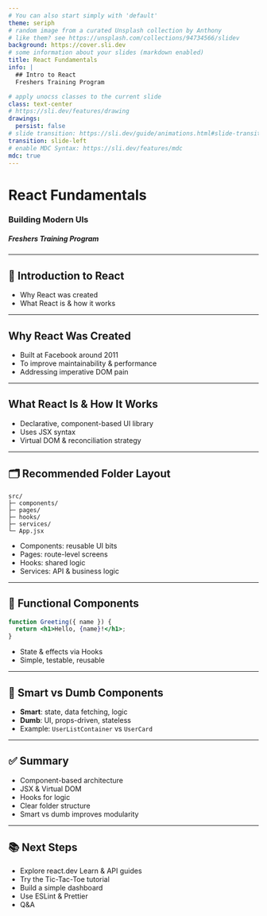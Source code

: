```yaml
---
# You can also start simply with 'default'
theme: seriph
# random image from a curated Unsplash collection by Anthony
# like them? see https://unsplash.com/collections/94734566/slidev
background: https://cover.sli.dev
# some information about your slides (markdown enabled)
title: React Fundamentals
info: |
  ## Intro to React
  Freshers Training Program

# apply unocss classes to the current slide
class: text-center
# https://sli.dev/features/drawing
drawings:
  persist: false
# slide transition: https://sli.dev/guide/animations.html#slide-transitions
transition: slide-left
# enable MDC Syntax: https://sli.dev/features/mdc
mdc: true
---
```


# React Fundamentals

### Building Modern UIs

##### Freshers Training Program

<!--
Time: 0–2 min  
Welcome everyone. Introduce the session focus: React fundamentals and component structure. We'll explore why React exists, its core architecture, and practical component patterns used in real-world development.
-->

---

## 🚀 Introduction to React

- Why React was created  
- What React is & how it works

<!--
Time: 2–4 min  
Introduce React by explaining its relevance in modern web development. Explain this session will cover its origins, how it works under the hood, and practical organization strategies.
-->

---

## Why React Was Created

- Built at Facebook around 2011  
- To improve maintainability & performance  
- Addressing imperative DOM pain

<!--
Time: 4–7 min  
React was created by Facebook’s Jordan Walke to solve problems in their large applications like News Feed. Traditional DOM manipulation was becoming too complex and error-prone. React introduced a declarative approach, allowing developers to describe what the UI should look like, not how to change it. It also allowed breaking down interfaces into small reusable pieces.
-->

---

## What React Is & How It Works

- Declarative, component-based UI library  
- Uses JSX syntax  
- Virtual DOM & reconciliation strategy

<!--
Time: 7–10 min  
React allows you to build user interfaces declaratively, meaning you describe the UI and React takes care of updating it efficiently. JSX blends HTML and JavaScript for clearer syntax. React creates a Virtual DOM, compares differences with previous renders, and only updates necessary parts in the real DOM—leading to better performance.
-->

---

## 🗂 Recommended Folder Layout

```shell
src/
├─ components/
├─ pages/
├─ hooks/
├─ services/
└─ App.jsx

```

- Components: reusable UI bits  
- Pages: route-level screens  
- Hooks: shared logic  
- Services: API & business logic

<!--
Time: 10–14 min  
A clean folder structure helps keep large codebases maintainable. Components are small UI elements, Pages are route-based views, Hooks encapsulate logic, and Services handle APIs or utilities. This structure scales well, avoids deeply nested files, and promotes clarity.
-->

---

## 🧩 Functional Components

```jsx
function Greeting({ name }) {
  return <h1>Hello, {name}!</h1>;
}
```

- State & effects via Hooks
- Simple, testable, reusable

<!--
Time: 14–18 min  
Since React 16.8, function components are the standard. They're simpler to write, easier to test, and support Hooks for adding state and side effects. The example shows a basic function component rendering dynamic content.
-->

---

## 🔁 Smart vs Dumb Components

- **Smart**: state, data fetching, logic
- **Dumb**: UI, props-driven, stateless
- Example: `UserListContainer` vs `UserCard`

<!--
Time: 18–22 min  
Smart components manage logic and state (e.g., data fetching), while dumb components just display UI based on props. This separation makes code modular and easier to test. Containers handle logic, presentational components handle styling and display.
-->

---

## ✅ Summary

- Component-based architecture
- JSX & Virtual DOM
- Hooks for logic
- Clear folder structure
- Smart vs dumb improves modularity

<!--
Time: 22–24 min  
Summarize main takeaways: React promotes modularity through components, improves clarity with JSX, enhances performance with Virtual DOM, and encourages scalability with smart organization. The smart/dumb pattern ensures maintainable code.
-->

---

## 📚 Next Steps

- Explore react.dev Learn & API guides
- Try the Tic-Tac-Toe tutorial
- Build a simple dashboard
- Use ESLint & Prettier
- Q\&A

<!--
Time: 24–26 min  
Encourage learners to go deeper via React.dev’s official guides. Suggest the Tic-Tac-Toe tutorial, creating a mini-project, and adding code quality tools like ESLint and Prettier. Open the floor for questions to wrap up.
-->
